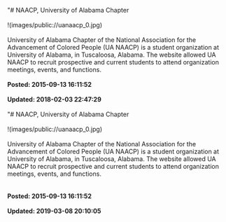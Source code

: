 "# NAACP, University of Alabama Chapter<br /><br />!(images/public://uanaacp_0.jpg)<br /><br />University of Alabama Chapter of the National Association for the Advancement of Colored People (UA NAACP) is a student organization at University of Alabama, in Tuscaloosa, Alabama. The website allowed UA NAACP to recruit prospective and current students to attend organization meetings, events, and functions. <br /><br />**Posted: 2015-09-13 16:11:52** <br /><br />**Updated: 2018-02-03 22:47:29** <br /><br />
"# NAACP, University of Alabama Chapter<br /><br />!(images/public://uanaacp_0.jpg)<br /><br />University of Alabama Chapter of the National Association for the Advancement of Colored People (UA NAACP) is a student organization at University of Alabama, in Tuscaloosa, Alabama. The website allowed UA NAACP to recruit prospective and current students to attend organization meetings, events, and functions.<br /><br /><br />**Posted: 2015-09-13 16:11:52** <br /><br />**Updated: 2019-03-08 20:10:05** <br /><br />
